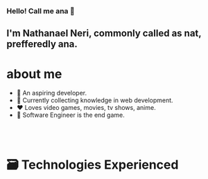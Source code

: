 ### Hello! Call me ana 👋
## I'm Nathanael Neri, commonly called as nat, prefferedly ana.

# about me

- 🤵‍ An aspiring developer.
- 🧠 Currently collecting knowledge in web development.
- ❤️ Loves video games, movies, tv shows, anime.
- 🎯 Software Engineer is the end game.

<br/><br/>
# 🗃️ Technologies Experienced
